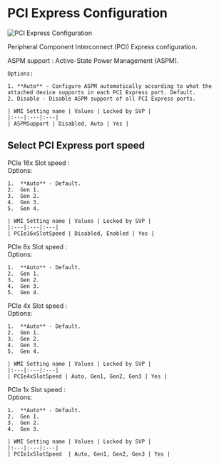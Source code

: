 # PCI Express Configuration

![PCI Express Configuration](https://cdrt.github.io/mk_docs/ref/bios/settings/thinkcentre/img/tc_pci_express_config.PNG)

Peripheral Component Interconnect (PCI) Express configuration.

ASPM support
:  Active-State Power Management (ASPM).

    Options:

    1. **Auto** - Configure ASPM automatically according to what the attached device supports in each PCI Express port. Default.
    2. Disable - Disable ASPM support of all PCI Express ports.

    | WMI Setting name | Values | Locked by SVP |
    |:---|:---|:---|
    | ASPMSupport | Disabled, Auto | Yes |

## Select PCI Express port speed

PCIe 16x Slot speed
:  
    Options:

    1.  **Auto** - Default.
    2.  Gen 1.
    3.  Gen 2.
    4.  Gen 3.
    5.  Gen 4.

    | WMI Setting name | Values | Locked by SVP |
    |:---|:---|:---|
    | PCIe16xSlotSpeed | Disabled, Enabled | Yes |

PCIe 8x Slot speed
:  
    Options:

    1.  **Auto** - Default.
    2.  Gen 1.
    3.  Gen 2.
    4.  Gen 3.
    5.  Gen 4.

PCIe 4x Slot speed
:  
    Options:

    1.  **Auto** - Default.
    2.  Gen 1.
    3.  Gen 2.
    4.  Gen 3.
    5.  Gen 4.

    | WMI Setting name | Values | Locked by SVP |
    |:---|:---|:---|
    | PCIe4xSlotSpeed | Auto, Gen1, Gen2, Gen3 | Yes |

PCIe 1x Slot speed
:  
    Options:

    1.  **Auto** - Default.
    2.  Gen 1.
    3.  Gen 2.
    4.  Gen 3.

    | WMI Setting name | Values | Locked by SVP |
    |:---|:---|:---|
    | PCIe1xSlotSpeed  | Auto, Gen1, Gen2, Gen3 | Yes |
